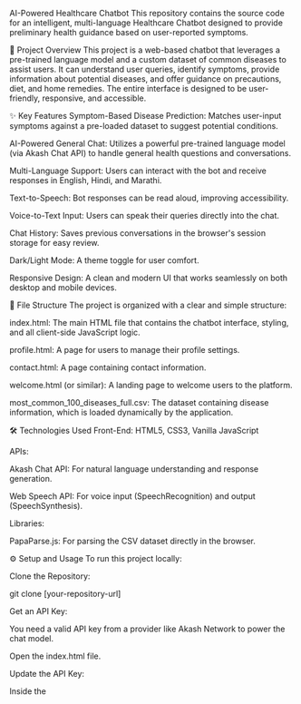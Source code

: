 AI-Powered Healthcare Chatbot
This repository contains the source code for an intelligent, multi-language Healthcare Chatbot designed to provide preliminary health guidance based on user-reported symptoms.

📜 Project Overview
This project is a web-based chatbot that leverages a pre-trained language model and a custom dataset of common diseases to assist users. It can understand user queries, identify symptoms, provide information about potential diseases, and offer guidance on precautions, diet, and home remedies. The entire interface is designed to be user-friendly, responsive, and accessible.

✨ Key Features
Symptom-Based Disease Prediction: Matches user-input symptoms against a pre-loaded dataset to suggest potential conditions.

AI-Powered General Chat: Utilizes a powerful pre-trained language model (via Akash Chat API) to handle general health questions and conversations.

Multi-Language Support: Users can interact with the bot and receive responses in English, Hindi, and Marathi.

Text-to-Speech: Bot responses can be read aloud, improving accessibility.

Voice-to-Text Input: Users can speak their queries directly into the chat.

Chat History: Saves previous conversations in the browser's session storage for easy review.

Dark/Light Mode: A theme toggle for user comfort.

Responsive Design: A clean and modern UI that works seamlessly on both desktop and mobile devices.

📂 File Structure
The project is organized with a clear and simple structure:

index.html: The main HTML file that contains the chatbot interface, styling, and all client-side JavaScript logic.

profile.html: A page for users to manage their profile settings.

contact.html: A page containing contact information.

welcome.html (or similar): A landing page to welcome users to the platform.

most_common_100_diseases_full.csv: The dataset containing disease information, which is loaded dynamically by the application.

🛠️ Technologies Used
Front-End: HTML5, CSS3, Vanilla JavaScript

APIs:

Akash Chat API: For natural language understanding and response generation.

Web Speech API: For voice input (SpeechRecognition) and output (SpeechSynthesis).

Libraries:

PapaParse.js: For parsing the CSV dataset directly in the browser.

⚙️ Setup and Usage
To run this project locally:

Clone the Repository:

git clone [your-repository-url]

Get an API Key:

You need a valid API key from a provider like Akash Network to power the chat model.

Open the index.html file.

Update the API Key:

Inside the <script> tag, find the callAkashChat function.

Replace the placeholder "Bearer sk-..." with your actual API key.

Run the Application:

Simply open the index.html file in your web browser. For best results and to avoid potential CORS issues with local file access, it's recommended to use a simple local server (like the "Live Server" extension in VS Code).
